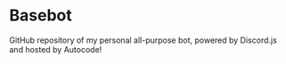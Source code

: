 # Basebot
GitHub repository of my personal all-purpose bot, powered by Discord.js and hosted by Autocode!
